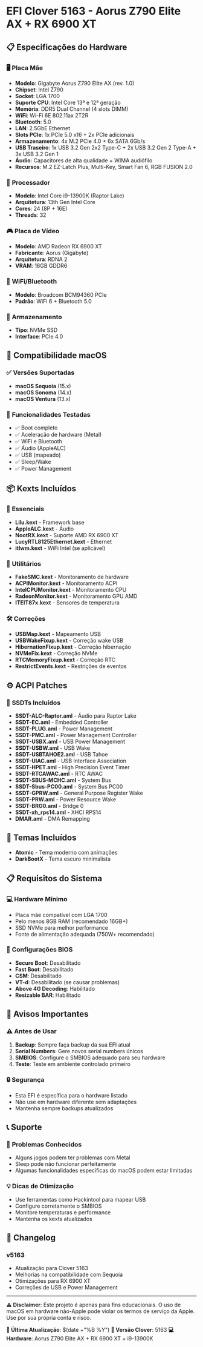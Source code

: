 # EFI Clover 5163 - Aorus Z790 Elite AX + RX 6900 XT

## 📋 Especificações do Hardware

### 🖥️ **Placa Mãe**
- **Modelo**: Gigabyte Aorus Z790 Elite AX (rev. 1.0)
- **Chipset**: Intel Z790
- **Socket**: LGA 1700
- **Suporte CPU**: Intel Core 13ª e 12ª geração
- **Memória**: DDR5 Dual Channel (4 slots DIMM)
- **WiFi**: Wi-Fi 6E 802.11ax 2T2R
- **Bluetooth**: 5.0
- **LAN**: 2.5GbE Ethernet
- **Slots PCIe**: 1x PCIe 5.0 x16 + 2x PCIe adicionais
- **Armazenamento**: 4x M.2 PCIe 4.0 + 6x SATA 6Gb/s
- **USB Traseiro**: 1x USB 3.2 Gen 2x2 Type-C + 2x USB 3.2 Gen 2 Type-A + 3x USB 3.2 Gen 1
- **Áudio**: Capacitores de alta qualidade + WIMA audiófilo
- **Recursos**: M.2 EZ-Latch Plus, Multi-Key, Smart Fan 6, RGB FUSION 2.0

### 🔧 **Processador**
- **Modelo**: Intel Core i9-13900K (Raptor Lake)
- **Arquitetura**: 13th Gen Intel Core
- **Cores**: 24 (8P + 16E)
- **Threads**: 32

### 🎮 **Placa de Vídeo**
- **Modelo**: AMD Radeon RX 6900 XT
- **Fabricante**: Aorus (Gigabyte)
- **Arquitetura**: RDNA 2
- **VRAM**: 16GB GDDR6

### 📡 **WiFi/Bluetooth**
- **Modelo**: Broadcom BCM94360 PCIe
- **Padrão**: WiFi 6 + Bluetooth 5.0

### 💾 **Armazenamento**
- **Tipo**: NVMe SSD
- **Interface**: PCIe 4.0

## 🚀 **Compatibilidade macOS**

### ✅ **Versões Suportadas**
- **macOS Sequoia** (15.x)
- **macOS Sonoma** (14.x)
- **macOS Ventura** (13.x)

### 🔧 **Funcionalidades Testadas**
- ✅ Boot completo
- ✅ Aceleração de hardware (Metal)
- ✅ WiFi e Bluetooth
- ✅ Áudio (AppleALC)
- ✅ USB (mapeado)
- ✅ Sleep/Wake
- ✅ Power Management

## 📦 **Kexts Incluídos**

### 🎯 **Essenciais**
- **Lilu.kext** - Framework base
- **AppleALC.kext** - Áudio
- **NootRX.kext** - Suporte AMD RX 6900 XT
- **LucyRTL8125Ethernet.kext** - Ethernet
- **itlwm.kext** - WiFi Intel (se aplicável)

### 🔧 **Utilitários**
- **FakeSMC.kext** - Monitoramento de hardware
- **ACPIMonitor.kext** - Monitoramento ACPI
- **IntelCPUMonitor.kext** - Monitoramento CPU
- **RadeonMonitor.kext** - Monitoramento GPU AMD
- **ITEIT87x.kext** - Sensores de temperatura

### 🛠️ **Correções**
- **USBMap.kext** - Mapeamento USB
- **USBWakeFixup.kext** - Correção wake USB
- **HibernationFixup.kext** - Correção hibernação
- **NVMeFix.kext** - Correção NVMe
- **RTCMemoryFixup.kext** - Correção RTC
- **RestrictEvents.kext** - Restrições de eventos

## ⚙️ **ACPI Patches**

### 📄 **SSDTs Incluídos**
- **SSDT-ALC-Raptor.aml** - Áudio para Raptor Lake
- **SSDT-EC.aml** - Embedded Controller
- **SSDT-PLUG.aml** - Power Management
- **SSDT-PMC.aml** - Power Management Controller
- **SSDT-USBX.aml** - USB Power Management
- **SSDT-USBW.aml** - USB Wake
- **SSDT-USBTAHOE2.aml** - USB Tahoe
- **SSDT-UIAC.aml** - USB Interface Association
- **SSDT-HPET.aml** - High Precision Event Timer
- **SSDT-RTCAWAC.aml** - RTC AWAC
- **SSDT-SBUS-MCHC.aml** - System Bus
- **SSDT-Sbus-PC00.aml** - System Bus PC00
- **SSDT-GPRW.aml** - General Purpose Register Wake
- **SSDT-PRW.aml** - Power Resource Wake
- **SSDT-BRG0.aml** - Bridge 0
- **SSDT-xh_rps14.aml** - XHCI RPS14
- **DMAR.aml** - DMA Remapping

## 🎨 **Temas Incluídos**
- **Atomic** - Tema moderno com animações
- **DarkBootX** - Tema escuro minimalista

## 📋 **Requisitos do Sistema**

### 💻 **Hardware Mínimo**
- Placa mãe compatível com LGA 1700
- Pelo menos 8GB RAM (recomendado 16GB+)
- SSD NVMe para melhor performance
- Fonte de alimentação adequada (750W+ recomendado)

### 🔧 **Configurações BIOS**
- **Secure Boot**: Desabilitado
- **Fast Boot**: Desabilitado
- **CSM**: Desabilitado
- **VT-d**: Desabilitado (se causar problemas)
- **Above 4G Decoding**: Habilitado
- **Resizable BAR**: Habilitado

## 🚨 **Avisos Importantes**

### ⚠️ **Antes de Usar**
1. **Backup**: Sempre faça backup da sua EFI atual
2. **Serial Numbers**: Gere novos serial numbers únicos
3. **SMBIOS**: Configure o SMBIOS adequado para seu hardware
4. **Teste**: Teste em ambiente controlado primeiro

### 🔒 **Segurança**
- Esta EFI é específica para o hardware listado
- Não use em hardware diferente sem adaptações
- Mantenha sempre backups atualizados

## 📞 **Suporte**

### 🐛 **Problemas Conhecidos**
- Alguns jogos podem ter problemas com Metal
- Sleep pode não funcionar perfeitamente
- Algumas funcionalidades específicas do macOS podem estar limitadas

### 💡 **Dicas de Otimização**
- Use ferramentas como Hackintool para mapear USB
- Configure corretamente o SMBIOS
- Monitore temperaturas e performance
- Mantenha os kexts atualizados

## 📝 **Changelog**

### **v5163**
- Atualização para Clover 5163
- Melhorias na compatibilidade com Sequoia
- Otimizações para RX 6900 XT
- Correções de USB e Power Management

---

**⚠️ Disclaimer**: Este projeto é apenas para fins educacionais. O uso de macOS em hardware não-Apple pode violar os termos de serviço da Apple. Use por sua própria conta e risco.

**📅 Última Atualização**: $(date +"%B %Y")
**🔧 Versão Clover**: 5163
**💻 Hardware**: Aorus Z790 Elite AX + RX 6900 XT + i9-13900K